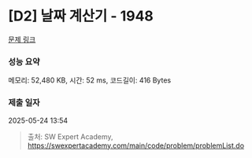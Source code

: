 # [D2] 날짜 계산기 - 1948 

[문제 링크](https://swexpertacademy.com/main/code/problem/problemDetail.do?contestProbId=AV5PnnU6AOsDFAUq) 

### 성능 요약

메모리: 52,480 KB, 시간: 52 ms, 코드길이: 416 Bytes

### 제출 일자

2025-05-24 13:54



> 출처: SW Expert Academy, https://swexpertacademy.com/main/code/problem/problemList.do